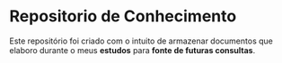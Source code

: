 # Repositorio de Conhecimento
Este repositório foi criado com o intuito de armazenar documentos que elaboro durante o meus <b>estudos</b> para <b>fonte de futuras consultas</b>.
